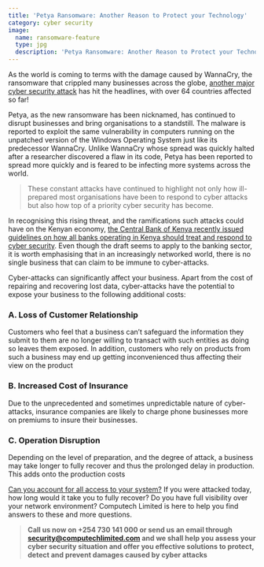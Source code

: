 ```yaml
---
title: 'Petya Ransomware: Another Reason to Protect your Technology'
category: cyber security
image:
  name: ransomware-feature
  type: jpg
  description: 'Petya Ransomware: Another Reason to Protect your Technology'
---
```


As the world is coming to terms with the damage caused by WannaCry, the ransomware that crippled many businesses across the globe, [another major cyber security attack](http://www.bbc.com/news/technology-40416611) has hit the headlines, with over 64 countries affected so far!

Petya, as the new ransomware has been nicknamed, has continued to disrupt businesses and bring organisations to a standstill. The malware is reported to exploit the same vulnerability in computers running on the unpatched version of the Windows Operating System just like its predecessor WannaCry. Unlike WannaCry whose spread was quickly halted after a researcher discovered a flaw in its code, Petya has been reported to spread more quickly and is feared to be infecting more systems across the world.

> These constant attacks have continued to highlight not only how ill-prepared most organisations have been to respond to cyber attacks but also how top of a priority cyber security has become.

In recognising this rising threat, and the ramifications such attacks could have on the Kenyan economy, [the Central Bank of Kenya recently issued guidelines on how all banks operating in Kenya should treat and respond to cyber security](https://www.centralbank.go.ke/2017/06/20/draft-cbk-guidance-note-on-cyber-risk-june-2017/). Even though the draft seems to apply to the banking sector, it is worth emphasising that in an increasingly networked world, there is no single business that can claim to be immune to cyber-attacks.

Cyber-attacks can significantly affect your business. Apart from the cost of repairing and recovering lost data, cyber-attacks have the potential to expose your business to the following additional costs:

### A. Loss of Customer Relationship
Customers who feel that a business can’t safeguard the information they submit to them are no longer willing to transact with such entities as doing so leaves them exposed. In addition, customers who rely on products from such a business may end up getting inconvenienced thus affecting their view on the product

### B. Increased Cost of Insurance
Due to the unprecedented and sometimes unpredictable nature of cyber-attacks, insurance companies are likely to charge phone businesses more on premiums to insure their businesses.

### C. Operation Disruption
Depending on the level of preparation, and the degree of attack, a business may take longer to fully recover and thus the prolonged delay in production. This adds onto the production costs

[Can you account for all access to your system?](/products-services/cyber-security/access-control/) If you were attacked today, how long would it take you to fully recover? Do you have full visibility over your network environment? Computech Limited is here to help you find answers to these and more questions. 

> **Call us now on +254 730 141 000 or send us an email through security@computechlimited.com and we shall help you assess your cyber security situation and offer you effective solutions to protect, detect and prevent damages caused by cyber attacks**